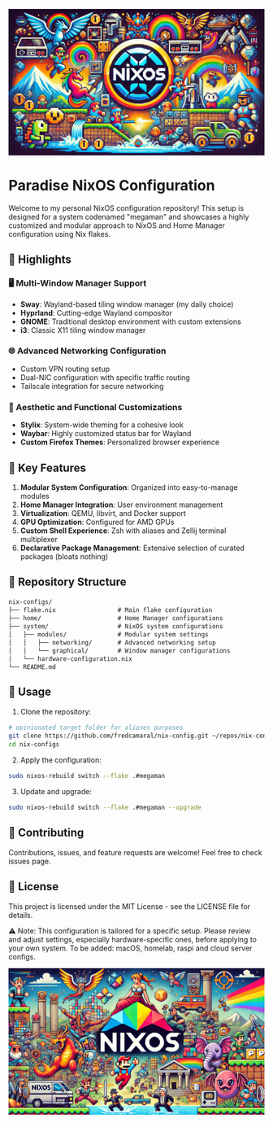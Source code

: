 ![NixOS Gaming Configuration](home/assets/logo/image.png)

# Paradise NixOS Configuration

Welcome to my personal NixOS configuration repository! This setup is designed for a system codenamed "megaman" and showcases a highly customized and modular approach to NixOS and Home Manager configuration using Nix flakes.

## 🌟 Highlights

### 🖥️ Multi-Window Manager Support

- **Sway**: Wayland-based tiling window manager (my daily choice)
- **Hyprland**: Cutting-edge Wayland compositor
- **GNOME**: Traditional desktop environment with custom extensions
- **i3**: Classic X11 tiling window manager

### 🌐 Advanced Networking Configuration

- Custom VPN routing setup
- Dual-NIC configuration with specific traffic routing
- Tailscale integration for secure networking

### 🎨 Aesthetic and Functional Customizations

- **Stylix**: System-wide theming for a cohesive look
- **Waybar**: Highly customized status bar for Wayland
- **Custom Firefox Themes**: Personalized browser experience

## 🚀 Key Features

1. **Modular System Configuration**: Organized into easy-to-manage modules
2. **Home Manager Integration**: User environment management
4. **Virtualization**: QEMU, libvirt, and Docker support
5. **GPU Optimization**: Configured for AMD GPUs
6. **Custom Shell Experience**: Zsh with aliases and Zellij terminal multiplexer
7. **Declarative Package Management**: Extensive selection of curated packages (bloats nothing)

## 📁 Repository Structure

```
nix-configs/
├── flake.nix                 # Main flake configuration
├── home/                     # Home Manager configurations
├── system/                   # NixOS system configurations
│   ├── modules/              # Modular system settings
│   │   ├── networking/       # Advanced networking setup
│   │   └── graphical/        # Window manager configurations
│   └── hardware-configuration.nix
└── README.md
```

## 🔧 Usage

1. Clone the repository:

``` bash
# opinionated target folder for aliases purposes
git clone https://github.com/fredcamaral/nix-config.git ~/repos/nix-configs
cd nix-configs
```

2. Apply the configuration:

``` bash
sudo nixos-rebuild switch --flake .#megaman
```

3. Update and upgrade:

``` bash
sudo nixos-rebuild switch --flake .#megaman --upgrade
```

## 🤝 Contributing

Contributions, issues, and feature requests are welcome! Feel free to check issues page.

## 📜 License

This project is licensed under the MIT License - see the LICENSE file for details.

⚠️ Note: This configuration is tailored for a specific setup. Please review and adjust settings, especially hardware-specific ones, before applying to your own system. To be added: macOS, homelab, raspi and cloud server configs.

![NixOS Gaming Configuration](home/assets/logo/image2.png)

